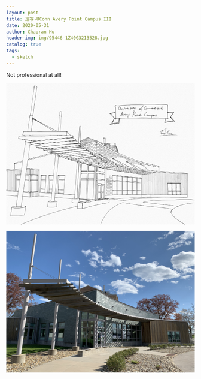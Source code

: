 ```yaml
---
layout: post
title: 速写-UConn Avery Point Campus III
date: 2020-05-31
author: Chaoran Hu
header-img: img/95446-1Z40G3213528.jpg
catalog: true
tags:
  - sketch
---
```


Not professional at all!

![](/photo/IMG_0052.jpg)

![](/photo/IMG_2922.jpg)
